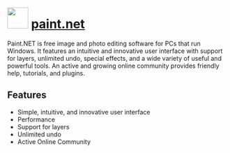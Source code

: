 ﻿# <img src="https://cdn.rawgit.com/chocolatey/chocolatey-coreteampackages/b89548a8e0a21620abe8643335fd7ba0c5b03ca1/icons/paint.net.png" width="48" height="48"/> [paint.net](https://chocolatey.org/packages/paint.net)


Paint.NET is free image and photo editing software for PCs that run Windows.
It features an intuitive and innovative user interface with support for layers,
unlimited undo, special effects, and a wide variety of useful and powerful tools.
An active and growing online community provides friendly help, tutorials, and plugins.

## Features
- Simple, intuitive, and innovative user interface
- Performance
- Support for layers
- Unlimited undo
- Active Online Community


